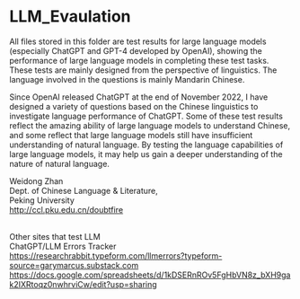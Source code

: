 # LLM_Evaulation

All files stored in this folder are test results for large language models (especially ChatGPT and GPT-4 developed by OpenAI), showing the performance of large language models in completing these test tasks. These tests are mainly designed from the perspective of linguistics. The language involved in the questions is mainly Mandarin Chinese.

Since OpenAI released ChatGPT at the end of November 2022, I have designed a variety of questions based on the Chinese linguistics to investigate language performance of ChatGPT. Some of these test results reflect the amazing ability of large language models to understand Chinese, and some reflect that large language models still have insufficient understanding of natural language. By testing the language capabilities of large language models, it may help us gain a deeper understanding of the nature of natural language.

Weidong Zhan<br>
Dept. of Chinese Language & Literature,<br>
Peking University<br>
http://ccl.pku.edu.cn/doubtfire<br><br>

Other sites that test LLM<br>
ChatGPT/LLM Errors Tracker<br>
https://researchrabbit.typeform.com/llmerrors?typeform-source=garymarcus.substack.com<br>
https://docs.google.com/spreadsheets/d/1kDSERnROv5FgHbVN8z_bXH9gak2IXRtoqz0nwhrviCw/edit?usp=sharing
